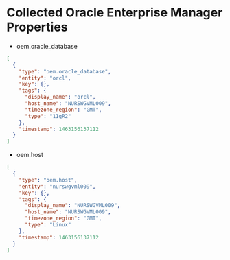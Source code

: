 # Collected Oracle Enterprise Manager Properties

* oem.oracle_database

```json
[
  {
    "type": "oem.oracle_database",
    "entity": "orcl",
    "key": {},
    "tags": {
      "display_name": "orcl",
      "host_name": "NURSWGVML009",
      "timezone_region": "GMT",
      "type": "11gR2"
    },
    "timestamp": 1463156137112
  }
]
```

* oem.host

```json
[
  {
    "type": "oem.host",
    "entity": "nurswgvml009",
    "key": {},
    "tags": {
      "display_name": "NURSWGVML009",
      "host_name": "NURSWGVML009",
      "timezone_region": "GMT",
      "type": "Linux"
    },
    "timestamp": 1463156137112
  }
]
```